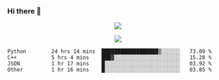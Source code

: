 ### Hi there 👋

<!--
**SuuTTT/SuuTTT** is a ✨ _special_ ✨ repository because its `README.md` (this file) appears on your GitHub profile.

Here are some ideas to get you started:

- 🔭 I’m currently working on ...
- 🌱 I’m currently learning ...
- 👯 I’m looking to collaborate on ...
- 🤔 I’m looking for help with ...
- 💬 Ask me about ...
- 📫 How to reach me: ...
- 😄 Pronouns: ...
- ⚡ Fun fact: ...
-->

<div align='center'>
    <p align='center'>
        <img src='https://github-readme-stats.vercel.app/api?line_height=27&username=SuuTTT&show_icons=true&theme=solarized-light'/>
    </p>
</div>    
<div align='center'>  
    <p align='center'>
        <img src='https://github-readme-stats.vercel.app/api/wakatime?username=SuuTTT&theme=solarized-light'/>
    </p>
    
</div>  

<!--START_SECTION:waka-->

```text
Python        24 hrs 14 mins  ██████████████████▒░░░░░░   73.09 %
C++           5 hrs 4 mins    ███▓░░░░░░░░░░░░░░░░░░░░░   15.28 %
JSON          1 hr 17 mins    █░░░░░░░░░░░░░░░░░░░░░░░░   03.92 %
Other         1 hr 16 mins    █░░░░░░░░░░░░░░░░░░░░░░░░   03.85 %
```

<!--END_SECTION:waka-->
